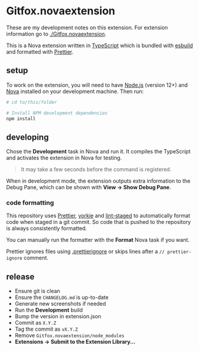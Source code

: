 # Gitfox.novaextension

These are my development notes on this extension.
For extension information go to [./Gitfox.novaextension](/Gitfox.novaextension).

This is a Nova extension written in [TypeScript](https://www.typescriptlang.org)
which is bundled with [esbuild](https://esbuild.github.io)
and formatted with [Prettier](https://prettier.io).

## setup

To work on the extension, you will need to have [Node.js](https://nodejs.org/en/) (version 12+)
and [Nova](https://nova.app) installed on your development machine. Then run:

```sh
# cd to/this/folder

# Install NPM development dependencies
npm install
```

## developing

Chose the **Development** task in Nova and run it.
It compiles the TypeScript and activates the extension in Nova for testing.

> It may take a few seconds before the command is registered.

When in development mode, the extension outputs extra information to the Debug Pane,
which can be shown with **View → Show Debug Pane**.

### code formatting

This repository uses [Prettier](https://prettier.io/),
[yorkie](https://www.npmjs.com/package/yorkie)
and [lint-staged](https://www.npmjs.com/package/lint-staged) to
automatically format code when staged in a git commit.
So code that is pushed to the repository is always consistently formatted.

You can manually run the formatter with the **Format** Nova task if you want.

Prettier ignores files using [.prettierignore](/.prettierignore)
or skips lines after a `// prettier-ignore` comment.

## release

- Ensure git is clean
- Ensure the `CHANGELOG.md` is up-to-date
- Generate new screenshots if needed
- Run the **Development** build
- Bump the version in extension.json
- Commit as `X.Y.Z`
- Tag the commit as `vX.Y.Z`
- Remove `Gitfox.novaextension/node_modules`
- **Extensions → Submit to the Extension Library...**
